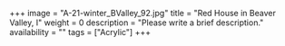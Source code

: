 +++
image = "A-21-winter_BValley_92.jpg"
title = "Red House in Beaver Valley, I"
weight = 0
description = "Please write a brief description."
availability = ""
tags = ["Acrylic"]
+++
